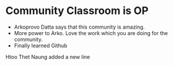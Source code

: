 # Community Classroom is OP

- Arkoprovo Datta says that this community is amazing.
- More power to Arko. Love the work which you are doing for the community.
- Finally learned Github

Htoo Thet Naung added a new line
